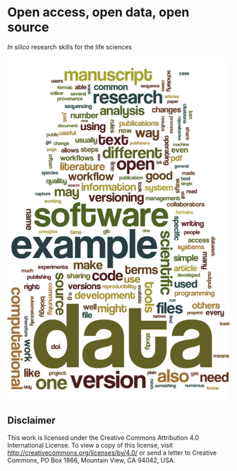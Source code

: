 Open access, open data, open source
===================================

_In silico_ research skills for the life sciences

![Word cloud of terms in the text](wordle.png)

Disclaimer
----------

This work is licensed under the Creative Commons Attribution 4.0 International License. To view a copy of this license, visit http://creativecommons.org/licenses/by/4.0/ or send a letter to Creative Commons, PO Box 1866, Mountain View, CA 94042, USA.
